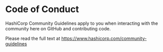 # Code of Conduct

HashiCorp Community Guidelines apply to you when interacting with the community
here on GitHub and contributing code.

Please read the full text at https://www.hashicorp.com/community-guidelines
